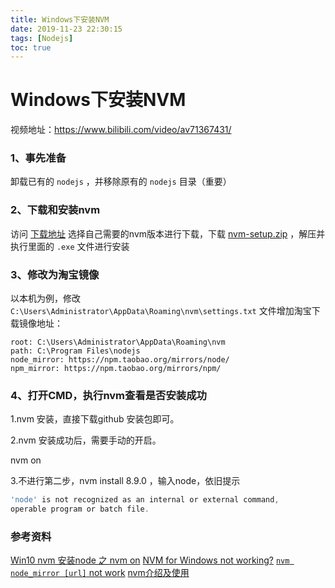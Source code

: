```yaml
---
title: Windows下安装NVM
date: 2019-11-23 22:30:15
tags: [Nodejs]
toc: true
---
```



# Windows下安装NVM

视频地址：<https://www.bilibili.com/video/av71367431/> 

### 1、事先准备

卸载已有的 `nodejs` ，并移除原有的 `nodejs` 目录（重要）

### 2、下载和安装nvm

访问 [下载地址](<https://github.com/coreybutler/nvm-windows/releases> ) 选择自己需要的nvm版本进行下载，下载 [nvm-setup.zip](https://github.com/coreybutler/nvm-windows/releases/download/1.1.7/nvm-setup.zip)  ，解压并执行里面的 `.exe` 文件进行安装

### 3、修改为淘宝镜像

以本机为例，修改 `C:\Users\Administrator\AppData\Roaming\nvm\settings.txt` 文件增加淘宝下载镜像地址：

```
root: C:\Users\Administrator\AppData\Roaming\nvm
path: C:\Program Files\nodejs
node_mirror: https://npm.taobao.org/mirrors/node/
npm_mirror: https://npm.taobao.org/mirrors/npm/
```

### 4、打开CMD，执行nvm查看是否安装成功

1.nvm 安装，直接下载github 安装包即可。

2.nvm 安装成功后，需要手动的开启。

nvm on 

3.不进行第二步，nvm install 8.9.0 ，输入node，依旧提示

```powershell
'node' is not recognized as an internal or external command,
operable program or batch file.
```

### 参考资料

[Win10 nvm 安装node 之 nvm on](https://juejin.im/post/5cfde431e51d45775b419bac)
[NVM for Windows not working?](https://stackoverflow.com/questions/28313372/nvm-for-windows-not-working)
[`nvm node_mirror [url]` not work](https://github.com/coreybutler/nvm-windows/issues/216)
[nvm介绍及使用](https://www.jianshu.com/p/d0e0935b150a)

